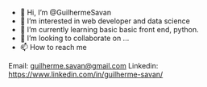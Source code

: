 - 👋 Hi, I’m @GuilhermeSavan
- 👀 I’m interested in web developer and data science
- 🌱 I’m currently learning basic basic front end, python.
- 💞️ I’m looking to collaborate on ...
- 📫 How to reach me

Email: guilherme.savan@gmail.com
Linkedin: https://www.linkedin.com/in/guilherme-savan/


<!---
GuilhermeSavan/GuilhermeSavan is a ✨ special ✨ repository because its `README.md` (this file) appears on your GitHub profile.
You can click the Preview link to take a look at your changes.
--->
